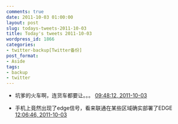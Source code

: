 ```yaml
---
comments: true
date: 2011-10-03 01:00:00
layout: post
slug: todays-tweets-2011-10-03
title: Today's tweets 2011-10-03
wordpress_id: 1866
categories:
- twitter-backup[Twitter备份]
post_format:
- Aside
tags:
- backup
- twitter
---
```





  * 坑爹的火车啊，连货车都要让。。。 [09:48:12, 2011-10-03](http://twitter.com/gfrog/statuses/120676493486592000)





  * 手机上竟然出现了edge信号，看来联通在某些区域确实部署了EDGE [12:06:46, 2011-10-03](http://twitter.com/gfrog/statuses/120711362786758657)




